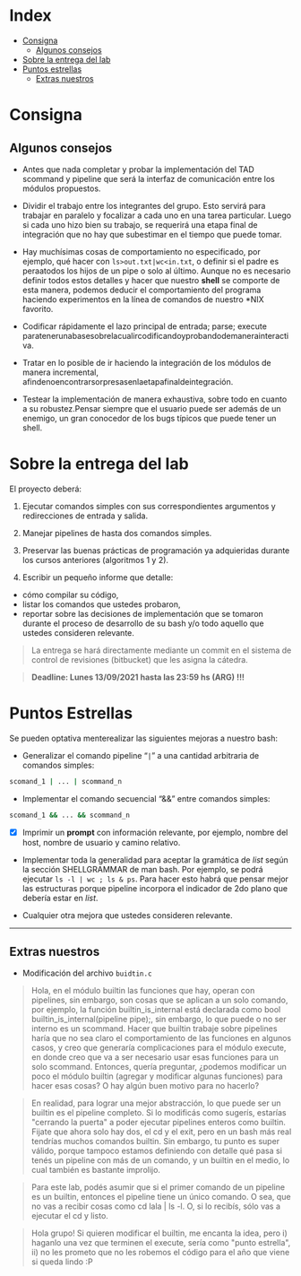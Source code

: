 # Index
- [Consigna](#Consigna)
    - [Algunos consejos](#Algunos-consejos)
- [Sobre la entrega del lab](#Sobre-la-entrega-del-lab)
- [Puntos estrellas](#Puntos-estrellas)
    - [Extras nuestros](#Extas-nuestros)

# Consigna
## Algunos consejos
- Antes que nada completar y probar la implementación del TAD scommand y pipeline que será la interfaz de comunicación entre los módulos propuestos.

- Dividir el trabajo entre los integrantes del grupo. Esto servirá para trabajar en paralelo y focalizar a cada uno en una tarea particular. Luego si cada uno hizo bien su trabajo, se requerirá una etapa final de integración que no hay que subestimar en el tiempo que puede tomar.

- Hay muchísimas cosas de comportamiento no especificado, por ejemplo, qué hacer con `ls>out.txt|wc<in.txt`, o definir si el padre es peraatodos los hijos de un pipe o solo al último. Aunque no es necesario definir todos estos detalles y hacer que nuestro **shell** se comporte de esta manera, podemos deducir el comportamiento del programa haciendo experimentos en la línea de comandos de nuestro *NIX favorito.

- Codificar rápidamente el lazo principal de entrada; parse; execute paratenerunabasesobrelacualircodificandoyprobandodemanerainteractiva.

- Tratar en lo posible de ir haciendo la integración de los módulos de manera incremental, afindenoencontrarsorpresasenlaetapafinaldeintegración.

- Testear la implementación de manera exhaustiva, sobre todo en cuanto a su robustez.Pensar siempre que el usuario puede ser además de un enemigo, un gran conocedor de los bugs típicos que puede tener un shell.


# Sobre la entrega del lab

El proyecto deberá:
1) Ejecutar comandos simples con sus correspondientes argumentos y redirecciones de entrada y salida.

2) Manejar pipelines de hasta dos comandos simples.

3) Preservar las buenas prácticas de programación ya adquieridas durante los cursos anteriores (algoritmos 1 y 2).

4) Escribir un pequeño informe que detalle:
- cómo compilar su código,
- listar los comandos que ustedes probaron,
- reportar sobre las decisiones de implementación que se tomaron durante el proceso de desarrollo de su bash y/o todo aquello que ustedes consideren relevante.

> La entrega se hará directamente mediante un commit en el sistema de control de revisiones (bitbucket) que les asigna la cátedra.

> **Deadline: Lunes 13/09/2021 hasta las 23:59 hs (ARG) !!!**

# Puntos Estrellas

Se pueden optativa menterealizar las siguientes mejoras a nuestro bash:
- Generalizar el comando pipeline “`|`” a una cantidad arbitraria de comandos simples:
```bash
scomand_1 | ... | scommand_n
```
- Implementar el comando secuencial “&&” entre comandos simples:
```bash
scomand_1 && ... && scommand_n
```
- [x] Imprimir un **prompt** con información relevante, por ejemplo, nombre del host, nombre de usuario y camino relativo.

- Implementar toda la generalidad para aceptar la gramática de *list* según la sección SHELLGRAMMAR de man bash. Por ejemplo, se podrá ejecutar `ls -l | wc ; ls & ps`. Para hacer esto habrá que pensar mejor las estructuras porque pipeline incorpora el indicador de 2do plano que debería estar en *list*.

- Cualquier otra mejora que ustedes consideren relevante.

---
## Extras nuestros

- Modificación del archivo `buidtin.c`

> Hola, en el módulo builtin las funciones que hay, operan con pipelines, sin embargo, son cosas que se aplican a un solo comando, por ejemplo, la función builtin_is_internal está declarada como bool builtin_is_internal(pipeline pipe);, sin embargo, lo que puede o no ser interno es un scommand. Hacer que builtin trabaje sobre pipelines haría que no sea claro el comportamiento de las funciones en algunos casos, y creo que generaría complicaciones para el módulo execute, en donde creo que va a ser necesario usar esas funciones para un solo scommand.
Entonces, quería preguntar, ¿podemos modificar un poco el módulo builtin (agregar y modificar algunas funciones) para hacer esas cosas? O hay algún buen motivo para no hacerlo?

> En realidad, para lograr una mejor abstracción, lo que puede ser un builtin es el pipeline completo. Si lo modificás como sugerís, estarías "cerrando la puerta" a poder ejecutar pipelines enteros como builtin. Fijate que ahora solo hay dos, el cd y el exit, pero en un bash más real tendrías muchos comandos builtin. Sin embargo, tu punto es super válido, porque tampoco estamos definiendo con detalle qué pasa si tenés un pipeline con más de un comando, y un builtin en el medio, lo cual también es bastante improlijo.

> Para este lab, podés asumir que si el primer comando de un pipeline es un builtin, entonces el pipeline tiene un único comando. O sea, que no vas a recibir cosas como cd lala | ls -l. O, si lo recibís, sólo vas a ejecutar el cd y listo.

> Hola grupo! Si quieren modificar el builtin, me encanta la idea, pero i) haganlo una vez que terminen el execute, sería como "punto estrella", ii) no les prometo que no les robemos el código para el año que viene si queda lindo :P
